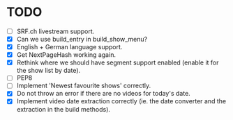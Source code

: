 # TODO

 - [ ] SRF.ch livestream support.
 - [x] Can we use build_entry in build_show_menu?
 - [x] English + German language support.
 - [x] Get NextPageHash working again.
 - [x] Rethink where we should have segment support enabled (enable it for the show list by date).
 - [ ] PEP8
 - [ ] Implement 'Newest favourite shows' correctly.
 - [x] Do not throw an error if there are no videos for today's date.
 - [x] Implement video date extraction correctly (ie. the date converter and the extraction in the build methods).